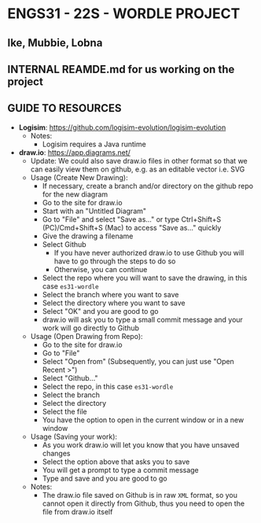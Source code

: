 ﻿# ENGS31 - 22S - WORDLE PROJECT

## Ike, Mubbie, Lobna

## INTERNAL REAMDE.md for us working on the project

## GUIDE TO RESOURCES

- **Logisim**: https://github.com/logisim-evolution/logisim-evolution
  - Notes: 
    - Logisim requires a Java runtime
- **draw.io**: https://app.diagrams.net/
  - Update: We could also save draw.io files in other format so that we can easily view them on github, e.g. as an editable vector i.e. SVG
  - Usage (Create New Drawing):
    - If necessary, create a branch and/or directory on the github repo for the new diagram
    - Go to the site for draw.io
    - Start with an "Untitled Diagram"
    - Go to "File" and select "Save as..." or type Ctrl+Shift+S (PC)/Cmd+Shift+S (Mac) to access "Save as..." quickly
    - Give the drawing a filename
    - Select Github
      - If you have never authorized draw.io to use Github you will have to go through the steps to do so
      - Otherwise, you can continue
    - Select the repo where you will want to save the drawing, in this case `es31-wordle`
    - Select the branch where you want to save
    - Select the directory where you want to save
    - Select "OK" and you are good to go
    - draw.io will ask you to type a small commit message and your work will go directly to Github
  - Usage (Open Drawing from Repo):
    - Go to the site for draw.io
    - Go to "File"
    - Select "Open from" (Subsequently, you can just use "Open Recent >")
    - Select "Github..."
    - Select the repo, in this case `es31-wordle`
    - Select the branch
    - Select the directory
    - Select the file
    - You have the option to open in the current window or in a new window
  - Usage (Saving your work):
    - As you work draw.io will let you know that you have unsaved changes
    - Select the option above that asks you to save
    - You will get a prompt to type a commit message
    - Type and save and you are good to go
  - Notes:
    - The draw.io file saved on Github is in raw `XML` format, so you cannot open it directly from Github, thus you need to open the file from draw.io itself
